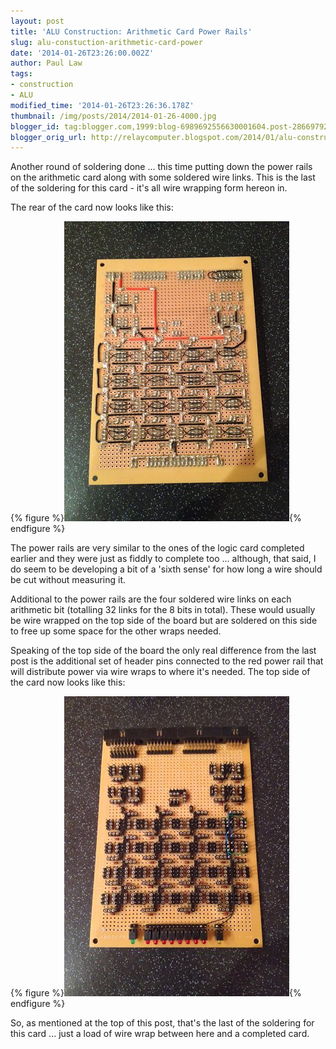 ```yaml
---
layout: post
title: 'ALU Construction: Arithmetic Card Power Rails'
slug: alu-constuction-arithmetic-card-power
date: '2014-01-26T23:26:00.002Z'
author: Paul Law
tags:
- construction
- ALU
modified_time: '2014-01-26T23:26:36.178Z'
thumbnail: /img/posts/2014/2014-01-26-4000.jpg
blogger_id: tag:blogger.com,1999:blog-6989692556630001604.post-2866979254121927140
blogger_orig_url: http://relaycomputer.blogspot.com/2014/01/alu-construction-arithmetic-card-power.html
---
```


Another round of soldering done ... this time putting down the power rails on 
the arithmetic card along with some soldered wire links. This is the last of 
the soldering for this card - it's all wire wrapping form hereon in.

The rear of the card now looks like this:

{% figure %}![ALU Arithmetic Card (solder side)](/assets/img/posts/2014/2014-01-26-0000.jpg){% endfigure %}

The 
power rails are very similar to the ones of the logic card completed earlier 
and they were just as fiddly to complete too ... although, that said, I do 
seem to be developing a bit of a 'sixth sense' for how long a wire should be 
cut without measuring it.

Additional to the power rails are the 
four soldered wire links on each arithmetic bit (totalling 32 links for the 8 
bits in total). These would usually be wire wrapped on the top side of the 
board but are soldered on this side to free up some space for the other wraps 
needed.

Speaking of the top side of the board the only real 
difference from the last post is the additional set of header pins connected 
to the red power rail that will distribute power via wire wraps to where it's 
needed. The top side of the card now looks like this:

{% figure %}![ALU Arithmetic Card](/assets/img/posts/2014/2014-01-26-0001.jpg){% endfigure %}

So, as mentioned at 
the top of this post, that's the last of the soldering for this card ... just 
a load of wire wrap between here and a completed card. 
